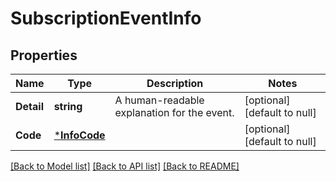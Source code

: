 # SubscriptionEventInfo

## Properties
Name | Type | Description | Notes
------------ | ------------- | ------------- | -------------
**Detail** | **string** | A human-readable explanation for the event. | [optional] [default to null]
**Code** | [***InfoCode**](InfoCode.md) |  | [optional] [default to null]

[[Back to Model list]](../README.md#documentation-for-models) [[Back to API list]](../README.md#documentation-for-api-endpoints) [[Back to README]](../README.md)

